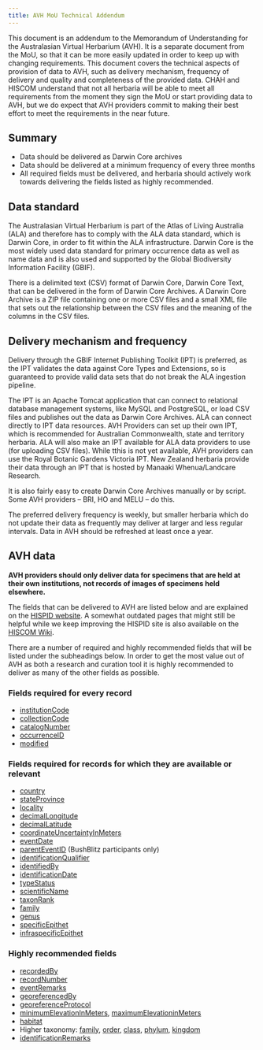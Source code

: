 ```yaml
---
title: AVH MoU Technical Addendum
---
```

This document is an addendum to the Memorandum of Understanding for the Australasian Virtual Herbarium (AVH). It is a separate document from the MoU, so that it can be more easily updated in order to keep up with changing requirements. This document covers the technical aspects of provision of data to AVH, such as delivery mechanism, frequency of delivery and quality and completeness of the provided data. CHAH and HISCOM understand that not all herbaria will be able to meet all requirements from the moment they sign the MoU or start providing data to AVH, but we do expect that AVH providers commit to making their best effort to meet the requirements in the near future.

## Summary

* Data should be delivered as Darwin Core archives
* Data should be delivered at a minimum frequency of every three months
* All required fields must be delivered, and herbaria should actively work 
  towards delivering the fields listed as highly recommended.

## Data standard

The Australasian Virtual Herbarium is part of the Atlas of Living Australia (ALA) and therefore has to comply with the ALA data standard, which is Darwin Core, in order to fit within the ALA infrastructure. Darwin Core is the most widely used data standard for primary occurrence data as well as name data and is also used and supported by the Global Biodiversity Information Facility (GBIF).

There is a delimited text (CSV) format of Darwin Core, Darwin Core Text, that can be delivered in the form of Darwin Core Archives. A Darwin Core Archive is a ZIP file containing one or more CSV files and a small XML file that sets out the relationship between the CSV files and the meaning of the columns in the CSV files.

## Delivery mechanism and frequency

Delivery through the GBIF Internet Publishing Toolkit (IPT) is preferred, as the 
IPT validates the data against Core Types and Extensions, so is guaranteed to 
provide valid data sets that do not break the ALA ingestion pipeline.

The IPT is an Apache Tomcat application that can connect to relational database 
management systems, like MySQL and PostgreSQL, or load CSV files and publishes 
out the data as Darwin Core Archives. ALA can connect directly to IPT data 
resources. AVH Providers can set up their own IPT, which is recommended for 
Australian Commonwealth, state and territory herbaria. ALA will also make an IPT 
available for ALA data providers to use (for uploading CSV files). While tthis 
is not yet available, AVH providers can use the Royal Botanic Gardens Victoria 
IPT. New Zealand herbaria provide their data through an IPT that is hosted by 
Manaaki Whenua/Landcare Research.

It is also fairly easy to create Darwin Core Archives manually or by script. 
Some AVH providers – BRI, HO and MELU – do this.

The preferred delivery frequency is weekly, but smaller herbaria which do not 
update their data as frequently may deliver at larger and less regular intervals. 
Data in AVH should be refreshed at least once a year.

## AVH data

**AVH providers should only deliver data for specimens that are held at their own institutions, not records of images of specimens held elsewhere.**

The fields that can be delivered to AVH are listed below and are explained on 
the [HISPID website](https://hiscom.github.io/hispid/terms/). A somewhat 
outdated pages that might still be helpful while we keep improving the HISPID 
site is also available on the [HISCOM Wiki](https://hiscom.rbg.vic.gov.au/wiki/AVH_data).

There are a number of required and highly recommended fields that will be listed under the subheadings below. In order to get the most value out of AVH as both a research and curation tool it is highly recommended to deliver as many of the other fields as possible.

### Fields required for every record

* [institutionCode](https://hiscom.github.io/hispid/terms/#institutionCode)
* [collectionCode](https://hiscom.github.io/hispid/terms/#institutionCode)
* [catalogNumber](https://hiscom.github.io/hispid/terms/#catalogNumber)
* [occurrenceID](https://hiscom.github.io/hispid/terms/#occurrenceID)
* [modified](https://hiscom.github.io/hispid/terms/#modified)

### Fields required for records for which they are available or relevant

* [country](https://hiscom.github.io/hispid/terms/#country)
* [stateProvince](https://hiscom.github.io/hispid/terms/#stateProvince)
* [locality](https://hiscom.github.io/hispid/terms/#locality)
* [decimalLongitude](https://hiscom.github.io/hispid/terms/#decimalLongitude)
* [decimalLatitude](https://hiscom.github.io/hispid/terms/#decimalLatitude)
* [coordinateUncertaintyInMeters](https://hiscom.github.io/hispid/terms/#coordinateUncertaintyInMeters)
* [eventDate](https://hiscom.github.io/hispid/terms/#eventDate)
* [parentEventID](http://hiscom.rbg.vic.gov.au/hispid/terms/bushBlitzExpedition) (BushBlitz participants only)
* [identificationQualifier](https://hiscom.github.io/hispid/terms/#identificationQualifier)
* [identifiedBy](https://hiscom.github.io/hispid/terms/#identifiedBy)
* [identificationDate](https://hiscom.github.io/hispid/terms/#identificationDate)
* [typeStatus](https://hiscom.github.io/hispid/terms/#typeStatus)
* [scientificName](https://hiscom.github.io/hispid/terms/#scientificName)
* [taxonRank](https://hiscom.github.io/hispid/terms/#taxonRank)
* [family](https://hiscom.github.io/hispid/terms/#family)
* [genus](https://hiscom.github.io/hispid/terms/#genus)
* [specificEpithet](https://hiscom.github.io/hispid/terms/#specificEpithet)
* [infraspecificEpithet](https://hiscom.github.io/hispid/terms/#infraspecificEpithet)

### Highly recommended fields

* [recordedBy](https://hiscom.github.io/hispid/terms/#recordedBy)
* [recordNumber](https://hiscom.github.io/hispid/terms/#recordNumber)
* [eventRemarks](https://hiscom.github.io/hispid/terms/#eventRemarks)
* [georeferencedBy](https://hiscom.github.io/hispid/terms/#georeferencedBy)
* [georeferenceProtocol](https://hiscom.github.io/hispid/terms/#georeferenceProtocol)
* [minimumElevationInMeters](https://hiscom.github.io/hispid/terms/#minimumElevationInMeters),&nbsp;[maximumElevationinMeters](https://hiscom.github.io/hispid/terms/#maximumElevationInMeters)
* [habitat](https://hiscom.github.io/hispid/terms/#habitat)
* Higher taxonomy:&nbsp;[family](https://hiscom.github.io/hispid/terms/#family),&nbsp;[order](https://hiscom.github.io/hispid/terms/#order),&nbsp;[class](https://hiscom.github.io/hispid/terms/#class),&nbsp;[phylum](https://hiscom.github.io/hispid/terms/#phylum),&nbsp;[kingdom](https://hiscom.github.io/hispid/terms/#kingdom)
* [identificationRemarks](https://hiscom.github.io/hispid/terms/#identificationRemarks)
